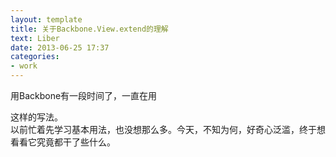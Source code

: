 ```yaml
---
layout: template
title: 关于Backbone.View.extend的理解
text: Liber
date: 2013-06-25 17:37
categories:
- work
---
```


用Backbone有一段时间了，一直在用  

这样的写法。  
以前忙着先学习基本用法，也没想那么多。今天，不知为何，好奇心泛滥，终于想看看它究竟都干了些什么。